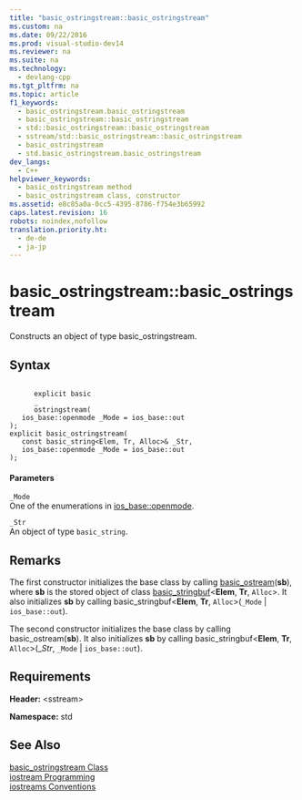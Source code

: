 ```yaml
---
title: "basic_ostringstream::basic_ostringstream"
ms.custom: na
ms.date: 09/22/2016
ms.prod: visual-studio-dev14
ms.reviewer: na
ms.suite: na
ms.technology: 
  - devlang-cpp
ms.tgt_pltfrm: na
ms.topic: article
f1_keywords: 
  - basic_ostringstream.basic_ostringstream
  - basic_ostringstream::basic_ostringstream
  - std::basic_ostringstream::basic_ostringstream
  - sstream/std::basic_ostringstream::basic_ostringstream
  - basic_ostringstream
  - std.basic_ostringstream.basic_ostringstream
dev_langs: 
  - C++
helpviewer_keywords: 
  - basic_ostringstream method
  - basic_ostringstream class, constructor
ms.assetid: e8c85a0a-0cc5-4395-8786-f754e3b65992
caps.latest.revision: 16
robots: noindex,nofollow
translation.priority.ht: 
  - de-de
  - ja-jp
---
```

# basic_ostringstream::basic_ostringstream
Constructs an object of type basic_ostringstream.  
  
## Syntax  
  
```  
  
      explicit basic  
      _  
      ostringstream(  
   ios_base::openmode _Mode = ios_base::out  
);  
explicit basic_ostringstream(  
   const basic_string<Elem, Tr, Alloc>& _Str,  
   ios_base::openmode _Mode = ios_base::out  
);  
```  
  
#### Parameters  
 `_Mode`  
 One of the enumerations in [ios_base::openmode](../vs140/ios_base--openmode.md).  
  
 `_Str`  
 An object of type `basic_string`.  
  
## Remarks  
 The first constructor initializes the base class by calling [basic_ostream](../vs140/basic_ostream-class.md)(**sb**), where **sb** is the stored object of class [basic_stringbuf](../vs140/basic_stringbuf-class.md)<**Elem**, **Tr**, `Alloc`>. It also initializes **sb** by calling basic_stringbuf<**Elem**, **Tr**, `Alloc`>(`_Mode` &#124; `ios_base::out`).  
  
 The second constructor initializes the base class by calling basic_ostream(**sb**). It also initializes **sb** by calling basic_stringbuf<**Elem**, **Tr**, `Alloc`>(_*Str*, `_Mode` &#124; `ios_base::out`).  
  
## Requirements  
 **Header:** <sstream\>  
  
 **Namespace:** std  
  
## See Also  
 [basic_ostringstream Class](../vs140/basic_ostringstream-class.md)   
 [iostream Programming](../vs140/iostream-programming.md)   
 [iostreams Conventions](../vs140/iostreams-conventions.md)